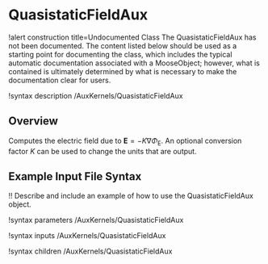# QuasistaticFieldAux

!alert construction title=Undocumented Class
The QuasistaticFieldAux has not been documented. The content listed below should be used as a starting point for
documenting the class, which includes the typical automatic documentation associated with a
MooseObject; however, what is contained is ultimately determined by what is necessary to make the
documentation clear for users.

!syntax description /AuxKernels/QuasistaticFieldAux

## Overview

Computes the electric field due to $\mathbf{E} = -K \nabla \Phi_\mathrm{E}$. An optional conversion factor $K$ can be used to change the units that are output.

## Example Input File Syntax

!! Describe and include an example of how to use the QuasistaticFieldAux object.

!syntax parameters /AuxKernels/QuasistaticFieldAux

!syntax inputs /AuxKernels/QuasistaticFieldAux

!syntax children /AuxKernels/QuasistaticFieldAux
